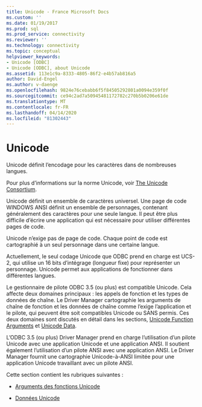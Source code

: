```yaml
---
title: Unicode - France Microsoft Docs
ms.custom: ''
ms.date: 01/19/2017
ms.prod: sql
ms.prod_service: connectivity
ms.reviewer: ''
ms.technology: connectivity
ms.topic: conceptual
helpviewer_keywords:
- Unicode [ODBC]
- Unicode [ODBC], about Unicode
ms.assetid: 113e1c9a-8333-4805-86f2-e4b57ab816a5
author: David-Engel
ms.author: v-daenge
ms.openlocfilehash: 9824e76cebabb6f5f84505292801a0094e359f0f
ms.sourcegitcommit: ce94c2ad7a50945481172782c270b5b0206e61de
ms.translationtype: MT
ms.contentlocale: fr-FR
ms.lasthandoff: 04/14/2020
ms.locfileid: "81302443"
---
```

# <a name="unicode"></a>Unicode
Unicode définit l’encodage pour les caractères dans de nombreuses langues.  
  
 Pour plus d’informations sur la norme Unicode, voir [The Unicode Consortium](https://www.unicode.org).  
  
 Unicode définit un ensemble de caractères universel. Une page de code WINDOWS ANSI définit un ensemble de personnages, contenant généralement des caractères pour une seule langue. Il peut être plus difficile d’écrire une application qui est nécessaire pour utiliser différentes pages de code.  
  
 Unicode n’exige pas de page de code. Chaque point de code est cartographié à un seul personnage dans une certaine langue.  
  
 Actuellement, le seul codage Unicode que ODBC prend en charge est UCS-2, qui utilise un 16 bits d’intégrage (longueur fixe) pour représenter un personnage. Unicode permet aux applications de fonctionner dans différentes langues.  
  
 Le gestionnaire de pilote ODBC 3.5 (ou plus) est compatible Unicode. Cela affecte deux domaines principaux : les appels de fonction et les types de données de chaîne. Le Driver Manager cartographie les arguments de chaîne de fonction et les données de chaîne comme l’exige l’application et le pilote, qui peuvent être soit compatibles Unicode ou SANS permis. Ces deux domaines sont discutés en détail dans les sections, [Unicode Function Arguments](../../../odbc/reference/develop-app/unicode-function-arguments.md) et [Unicode Data](../../../odbc/reference/develop-app/unicode-data.md).  
  
 L’ODBC 3.5 (ou plus) Driver Manager prend en charge l’utilisation d’un pilote Unicode avec une application Unicode et une application ANSI. Il soutient également l’utilisation d’un pilote ANSI avec une application ANSI. Le Driver Manager fournit une cartographie Unicode-à-ANSI limitée pour une application Unicode travaillant avec un pilote ANSI.  
  
 Cette section contient les rubriques suivantes :  
  
-   [Arguments des fonctions Unicode](../../../odbc/reference/develop-app/unicode-function-arguments.md)  
  
-   [Données Unicode](../../../odbc/reference/develop-app/unicode-data.md)
